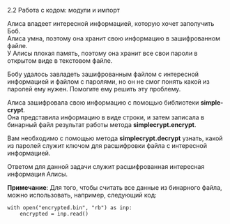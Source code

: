 2.2 Работа с кодом: модули и импорт

Алиса владеет интересной информацией, которую хочет заполучить Боб.  
Алиса умна, поэтому она хранит свою информацию в зашифрованном файле.  
У Алисы плохая память, поэтому она хранит все свои пароли в открытом виде в текстовом файле.

Бобу удалось завладеть зашифрованным файлом с интересной информацией и файлом с паролями, но он не смог понять какой из паролей ему нужен. Помогите ему решить эту проблему.

Алиса зашифровала свою информацию с помощью библиотеки **simple-crypt**.  
Она представила информацию в виде строки, и затем записала в бинарный файл результат работы метода **simplecrypt.encrypt**.

Вам необходимо с помощью метода **simplecrypt.decrypt** узнать, какой из паролей служит ключом для расшифровки файла с интересной информацией.

Ответом для данной задачи служит расшифрованная интересная информация Алисы.

**Примечание**:
Для того, чтобы считать все данные из бинарного файла, можно использовать, например, следующий код:
```
with open("encrypted.bin", "rb") as inp:
    encrypted = inp.read()
```